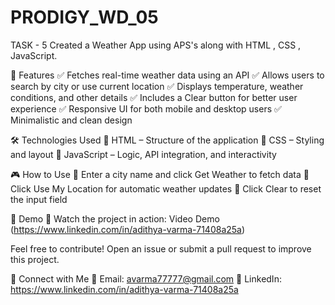 # PRODIGY_WD_05
TASK - 5 Created a Weather App using APS's along with HTML , CSS , JavaScript.

🚀 Features 
✅ Fetches real-time weather data using an API
✅ Allows users to search by city or use current location
✅ Displays temperature, weather conditions, and other details
✅ Includes a Clear button for better user experience
✅ Responsive UI for both mobile and desktop users
✅ Minimalistic and clean design

🛠️ Technologies Used 
🔹 HTML – Structure of the application
🔹 CSS – Styling and layout
🔹 JavaScript – Logic, API integration, and interactivity

🎮 How to Use 
📌 Enter a city name and click Get Weather to fetch data
📌 Click Use My Location for automatic weather updates
📌 Click Clear to reset the input field

🎥 Demo 🔗 Watch the project in action: Video Demo (https://www.linkedin.com/in/adithya-varma-71408a25a)

Feel free to contribute! Open an issue or submit a pull request to improve this project.

🔗 Connect with Me 📧 Email: avarma77777@gmail.com 💼 LinkedIn: https://www.linkedin.com/in/adithya-varma-71408a25a
